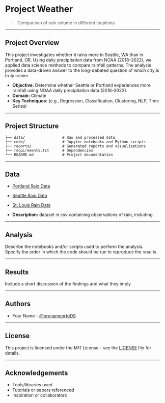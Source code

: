 # Project Weather 

> Comparison of rain volume in different locations

---

## Project Overview

This project investigates whether it rains more in Seattle, WA than in Portland, OR. Using daily precipitation data from NOAA (2018–2022), we applied data science methods to compare rainfall patterns. The analysis provides a data-driven answer to the long-debated question of which city is truly rainier.

- **Objective:** Determine whether Seattle or Portland experiences more rainfall using NOAA daily precipitation data (2018–2022).
- **Domain:** Climate
- **Key Techniques:** (e.g., Regression, Classification, Clustering, NLP, Time Series)

---

## Project Structure

```
├── data/                 # Raw and processed data
├── code/                 # Jupyter notebooks and Python scripts
├── reports/              # Generated reports and visualizations
├── requirements.txt      # Dependencies
└── README.md             # Project documentation
```

---

## Data

- [Portland Rain Data](./data/portland_rain.xlsx)
- [Seattle Rain Data](./data/seattle_rain.xlsx)
- [St. Louis Rain Data](./data/stl_rain.xlsx)
 
- **Description:** dataset in csv containing observations of rain, including


---

## Analysis

Describe the notebooks and/or scripts used to perform the analysis. Specify the order in which the code should be run to reproduce the results.

---

## Results

Include a short discussion of the findings and what they imply.

---

## Authors

- Your Name - [@brunamportoDS](https://github.com/brunamportoDS)

---

## License

This project is licensed under the MIT License - see the [LICENSE](LICENSE) file for details.

---

## Acknowledgements

- Tools/libraries used
- Tutorials or papers referenced
- Inspiration or collaborators
